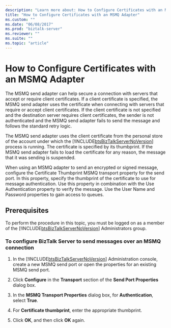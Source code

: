```yaml
---
description: "Learn more about: How to Configure Certificates with an MSMQ Adapter"
title: "How to Configure Certificates with an MSMQ Adapter"
ms.custom: ""
ms.date: "06/08/2017"
ms.prod: "biztalk-server"
ms.reviewer: ""
ms.suite: ""
ms.topic: "article"
---
```

# How to Configure Certificates with an MSMQ Adapter
The MSMQ send adapter can help secure a connection with servers that accept or require client certificates. If a client certificate is specified, the MSMQ send adapter uses the certificate when connecting with servers that require or accept client certificates. If the client certificate is not specified and the destination server requires client certificates, the sender is not authenticated and the MSMQ send adapter fails to send the message and follows the standard retry logic.  

 The MSMQ send adapter uses the client certificate from the personal store of the account under which the [!INCLUDE[btsBizTalkServerNoVersion](../includes/btsbiztalkservernoversion-md.md)] process is running. The certificate is specified by its thumbprint. If the MSMQ send adapter fails to load the certificate for any reason, the message that it was sending is suspended.  

 When using an MSMQ adapter to send an encrypted or signed message, configure the Certificate Thumbprint MSMQ transport property for the send port. In this property, specify the thumbprint of the certificate to use for message authentication. Use this property in combination with the Use Authentication property to verify the message. Use the User Name and Password properties to gain access to queues.  

## Prerequisites  
 To perform the procedure in this topic, you must be logged on as a member of the [!INCLUDE[btsBizTalkServerNoVersion](../includes/btsbiztalkservernoversion-md.md)] Administrators group.  

### To configure BizTalk Server to send messages over an MSMQ connection  

1. In the [!INCLUDE[btsBizTalkServerNoVersion](../includes/btsbiztalkservernoversion-md.md)] Administration console, create a new MSMQ send port or open the properties for an existing MSMQ send port.  

2. Click **Configure** in the **Transport** section of the **Send Port Properties** dialog box.  

3. In the **MSMQ Transport Properties** dialog box, for **Authentication**, select **True**.  

4. For **Certificate thumbprint**, enter the appropriate thumbprint.  

5. Click **OK**, and then click **OK** again.
